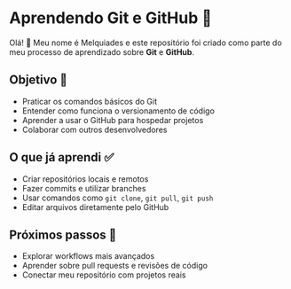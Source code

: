 # Aprendendo Git e GitHub 📘

Olá! 👋 Meu nome é Melquiades e este repositório foi criado como parte do meu processo de aprendizado sobre **Git** e **GitHub**.

## Objetivo 🎯

- Praticar os comandos básicos do Git
- Entender como funciona o versionamento de código
- Aprender a usar o GitHub para hospedar projetos
- Colaborar com outros desenvolvedores

## O que já aprendi ✅

- Criar repositórios locais e remotos
- Fazer commits e utilizar branches
- Usar comandos como `git clone`, `git pull`, `git push`
- Editar arquivos diretamente pelo GitHub

## Próximos passos 🚀

- Explorar workflows mais avançados
- Aprender sobre pull requests e revisões de código
- Conectar meu repositório com projetos reais


